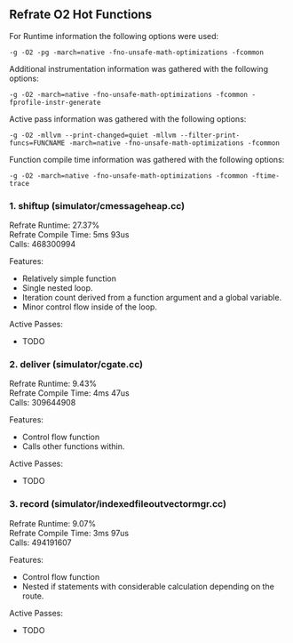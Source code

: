 ## Refrate O2 Hot Functions

For Runtime information the following options were used:
```
-g -O2 -pg -march=native -fno-unsafe-math-optimizations -fcommon
```

Additional instrumentation information was gathered with the following options:
```
-g -O2 -march=native -fno-unsafe-math-optimizations -fcommon -fprofile-instr-generate
```

Active pass information was gathered with the following options:
```
-g -O2 -mllvm --print-changed=quiet -mllvm --filter-print-funcs=FUNCNAME -march=native -fno-unsafe-math-optimizations -fcommon
```

Function compile time information was gathered with the following options:
```
-g -O2 -march=native -fno-unsafe-math-optimizations -fcommon -ftime-trace
```

### 1. shiftup (simulator/cmessageheap.cc)
Refrate Runtime: 27.37% \
Refrate Compile Time:	5ms 93us \
Calls: 468300994

Features:
- Relatively simple function
- Single nested loop.
- Iteration count derived from a function argument and a global variable.
- Minor control flow inside of the loop.

Active Passes:
- TODO

### 2. deliver (simulator/cgate.cc)
Refrate Runtime: 9.43% \
Refrate Compile Time: 4ms 47us \
Calls: 309644908

Features:
- Control flow function
- Calls other functions within.

Active Passes:
- TODO

### 3. record (simulator/indexedfileoutvectormgr.cc)
Refrate Runtime: 9.07% \
Refrate Compile Time:	3ms 97us \
Calls: 494191607

Features:
- Control flow function
- Nested if statements with considerable calculation depending on the route.

Active Passes:
- TODO
